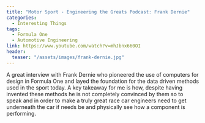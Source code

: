 ```yaml
---
title: "Motor Sport - Engineering the Greats Podcast: Frank Dernie"
categories:
  - Interesting Things
tags:
  - Formula One
  - Automotive Engineering
link: https://www.youtube.com/watch?v=mhJbnx660OI
header:
  teaser: "/assets/images/frank-dernie.jpg"
---
```


A great interview with Frank Dernie who pioneered the use of computers for design in Formula One and layed the foundation for the data driven methods used in the sport today. A key takeaway for me is how, despite having invented these methods he is not completely convinced by them so to speak and in order to make a truly great race car engineers need to get underneath the car if needs be and physically see how a component is performing.
